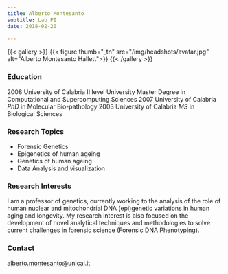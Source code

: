 ```yaml
---
title: Alberto Montesanto
subtitle: Lab PI 
date: 2018-02-20

---
```



{{< gallery >}}
  {{< figure thumb="_tn" src="/img/headshots/avatar.jpg" alt="Alberto Montesanto Hallett">}}
{{< /gallery >}}


<!--more-->

### Education
2008 University of Calabria II level University Master Degree in Computational and Supercomputing Sciences 
2007 University of Calabria _PhD_ in Molecular Bio-pathology
2003 University of Calabria _MS_ in Biological Sciences 


### Research Topics
- Forensic Genetics
- Epigenetics of human ageing
- Genetics of human ageing
- Data Analysis and visualization

### Research Interests
I am a professor of genetics, currently working to the analysis of the role of human nuclear and mitochondrial DNA (epi)genetic variations in human aging and longevity. My research interest is also focused on the development of novel analytical techniques and methodologies to solve current challenges in forensic science (Forensic DNA Phenotyping).

### Contact
alberto.montesanto@unical.it


